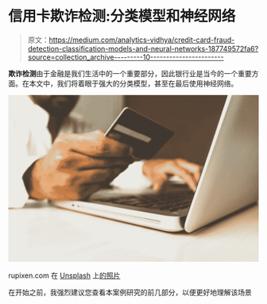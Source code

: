# 信用卡欺诈检测:分类模型和神经网络

> 原文：<https://medium.com/analytics-vidhya/credit-card-fraud-detection-classification-models-and-neural-networks-187749572fa6?source=collection_archive---------10----------------------->

**欺诈检测**由于金融是我们生活中的一个重要部分，因此银行业是当今的一个重要方面。在本文中，我们将着眼于强大的分类模型，甚至在最后使用神经网络。

![](img/fc4b4f22ecc76e84f11ce532dfe69561.png)

rupixen.com 在 [Unsplash](https://unsplash.com?utm_source=medium&utm_medium=referral) 上[的照片](https://unsplash.com/@rupixen?utm_source=medium&utm_medium=referral)

在开始之前，我强烈建议您查看本案例研究的前几部分，以便更好地理解该场景
